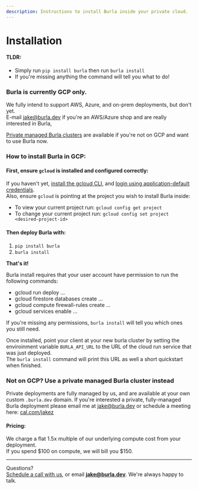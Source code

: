 ```yaml
---
description: Instructions to install Burla inside your private cloud.
---
```


# Installation

#### TLDR:

* Simply run `pip install burla` then run `burla install`&#x20;
* If you're missing anything the command will tell you what to do!

### Burla is currently GCP only.

We fully intend to support AWS, Azure, and on-prem deployments, but don't yet.\
E-mail [jake@burla.dev](mailto:jake@burla.dev) if you're an AWS/Azure shop and are really interested in Burla,

[Private managed Burla clusters](installation.md#not-on-gcp-use-a-private-managed-burla-cluster-instead) are available if you're not on GCP and want to use Burla now.

### How to install Burla in GCP:

#### First, ensure `gcloud` is installed and configured correctly:

If you haven't yet, [install the gcloud CLI](https://cloud.google.com/sdk/docs/install), and [login using application-default credentials](https://cloud.google.com/docs/authentication/set-up-adc-local-dev-environment).\
Also, ensure `gcloud` is pointing at the project you wish to install Burla inside:

* To view your current project run: `gcloud config get project`
* To change your current project run: `gcloud config set project <desired-project-id>`

#### Then deploy Burla with:

1. `pip install burla`
2. `burla install`

**That's it!**

Burla install requires that your user account have permission to run the following commands:

* gcloud run deploy ...
* gcloud firestore databases create ...
* gcloud compute firewall-rules create ...
* gcloud services enable ...

If you're missing any permissions, `burla install` will tell you which ones you still need.

Once installed, point your client at your new burla cluster by setting the enviroinment variable `BURLA_API_URL` to the URL of the cloud run service that was just deployed.\
The `burla install` command will print this URL as well a short quickstart when finished.

### Not on GCP? Use a private managed Burla cluster instead

Private deployments are fully managed by us, and are available at your own custom `.burla.dev` domain. If you're interested a private, fully-managed Burla deployment please email me at [jake@burla.dev](https://app.gitbook.com/u/vjhGohhUhsQhYKnFjO0y1B7Ajh82) or schedule a meeting here: [cal.com/jakez](https://cal.com/jakez)

#### Pricing:

We charge a flat 1.5x multiple of our underlying compute cost from your deployment.\
If you spend $100 on compute, we will bill you $150.





***

Questions?\
[Schedule a call with us](http://cal.com/jakez/burla), or email **jake@burla.dev**. We're always happy to talk.
